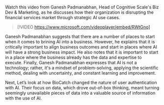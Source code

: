 Watch this video from Ganesh Padmanabhan, Head of Cognitive Scale's Biz Dev & Marketing, as he discusses how their organization is disrupting the financial services market through strategic AI use cases.

> [!VIDEO https://www.microsoft.com/videoplayer/embed/RWtGno]

Ganesh Padmanabhan suggests that there are a number of places to start when it comes to brining AI into a business. However, he explains that it is critically important to align business outcomes and start in places where AI will have a strong business impact. He also notes that it is important to start in a place where the business already has the data and expertise to execute. Finally, Ganesh Padmanabhan expresses that AI is not a technology; rather, it's a mindset of problem-solving, applying the scientific method, dealing with uncertainty, and constant learning and improvement.

Next, Let’s look at how BioCatch changed the nature of user authentication with AI. Their focus on data, which drove out-of-box thinking, meant turning seemingly unavailable pieces of data into a valuable source of information with the use of AI.